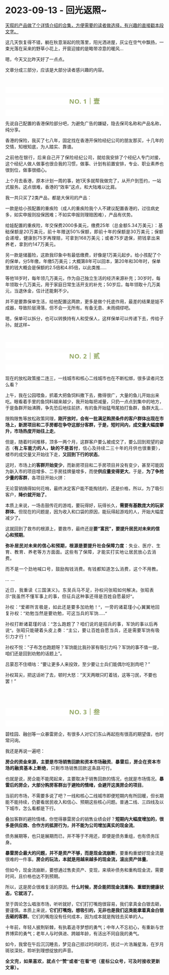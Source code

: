 # 2023-09-13 - 回光返照~

<p style="visibility: visible;"><a target="_blank" href="http://mp.weixin.qq.com/s?__biz=Mzg2MTg2OTYzNQ==&amp;mid=2247483940&amp;idx=1&amp;sn=6b23f26d196bcb90302cf12e0f11dc68&amp;chksm=ce11c108f966481e748f12725bf52dbbcc3042704cc710a0a65bd5db7118fa534c31384a6397&amp;scene=21#wechat_redirect" textvalue="天叙 | 产品详情介绍" linktype="text" imgurl="" imgdata="null" data-itemshowtype="0" tab="innerlink" data-linktype="2" style="visibility: visible;" hasload="1">天叙的产品做了个详情介绍的合集，方便需要的读者做选择，有兴趣的直接戳本段文字。</a></p><p style="visibility: visible;">这几天恢复得不错，躺在秋意渐起的院落里，阳光洒进屋，灰尘在空气中飘扬，一束光落在采来的野草小花上，开窗迎接的是略带凉意的暖风...</p><p style="visibility: visible;">嗯，今天又比昨天好了一点点。</p><p style="visibility: visible;">文章分成三部分，应该是大部分读者感兴趣的内容。<br style="visibility: visible;"></p><p style="visibility: visible;"><br style="visibility: visible;"></p><p style="outline: 0px;font-family: system-ui, -apple-system, BlinkMacSystemFont, &quot;Helvetica Neue&quot;, &quot;PingFang SC&quot;, &quot;Hiragino Sans GB&quot;, &quot;Microsoft YaHei UI&quot;, &quot;Microsoft YaHei&quot;, Arial, sans-serif;letter-spacing: 0.544px;text-wrap: wrap;background-color: rgb(255, 255, 255);visibility: visible;"><br style="outline: 0px;visibility: visible;"></p><p style="outline: 0px;letter-spacing: 0.544px;text-wrap: wrap;color: rgb(34, 34, 34);font-family: -apple-system-font, system-ui, &quot;Helvetica Neue&quot;, &quot;PingFang SC&quot;, &quot;Hiragino Sans GB&quot;, &quot;Microsoft YaHei UI&quot;, &quot;Microsoft YaHei&quot;, Arial, sans-serif;background-color: rgb(255, 255, 255);text-align: center;visibility: visible;"><span style="outline: 0px;font-weight: bold;line-height: 25px;color: rgb(149, 169, 103);font-size: 20px;visibility: visible;">NO. 1｜壹</span></p><p style="outline: 0px;letter-spacing: 0.544px;text-wrap: wrap;color: rgb(34, 34, 34);font-family: -apple-system-font, system-ui, &quot;Helvetica Neue&quot;, &quot;PingFang SC&quot;, &quot;Hiragino Sans GB&quot;, &quot;Microsoft YaHei UI&quot;, &quot;Microsoft YaHei&quot;, Arial, sans-serif;background-color: rgb(255, 255, 255);text-align: center;visibility: visible;"><br style="outline: 0px;visibility: visible;"></p><p style="visibility: visible;">先说自己配置的香港保险部分吧，为避免广告的嫌疑，隐去保司名称和产品名称，纯分享。</p><p style="visibility: visible;">香港的保险，我买了七八年，固定找在香港开保险经纪公司的朋友那买，十几年的交情，知根知底，为人踏实、靠谱。</p><p style="visibility: visible;"><span style="letter-spacing: 0.578px; text-wrap: wrap; visibility: visible;">之前他在银行，后来自己开了保险经纪公司，</span>就给我安排了个经纪人专门对接，这个经纪人做人做事也很合我的习惯，做事、计划有前置安排，专业、职业素养也很到位，做事很细心。</p><p style="visibility: visible;">上个月去香港，原本计划一周的事，她1天多就帮我做完了，从开户到签约，一站式服务。这点很难，香港的“效率”这点，和大陆难以比肩。</p><p style="visibility: visible;">我一共只买了2类产品，都是大保司的产品：</p><p style="visibility: visible;">一款是给小孩配置的重疾险（成人的重疾险我个人不建议配置香港的，过往病史多，如实申报则投保困难；不如实申报则理赔困难），产品有优势。</p><p style="visibility: visible;">给娃配置的重疾险，年交保费2000多美元，缴费25年（<span style="letter-spacing: 0.578px; text-wrap: wrap; visibility: visible;">总金额</span><span style="letter-spacing: 0.578px; text-wrap: wrap; visibility: visible;">5.34万美元）：</span><span style="font-size: var(--articleFontsize); letter-spacing: 0.034em; visibility: visible;">基础保额是20万美元</span><span style="font-size: var(--articleFontsize); letter-spacing: 0.034em; visibility: visible;">，</span><span style="font-size: var(--articleFontsize); letter-spacing: 0.034em; visibility: visible;">前十年赠送</span><span style="font-size: var(--articleFontsize); letter-spacing: 0.034em; visibility: visible;">50%</span><span style="font-size: var(--articleFontsize); letter-spacing: 0.034em; visibility: visible;">保额，即前十年的</span><span style="font-size: var(--articleFontsize); letter-spacing: 0.034em; visibility: visible;">保</span><span style="font-size: var(--articleFontsize); letter-spacing: 0.034em; visibility: visible;">额是30万美元；</span><span style="font-size: var(--articleFontsize); letter-spacing: 0.034em; visibility: visible;">保额会</span><span style="font-size: var(--articleFontsize); letter-spacing: 0.034em; visibility: visible;">递增，</span><span style="font-size: var(--articleFontsize); letter-spacing: 0.034em; visibility: visible;">健康到</span><span style="font-size: var(--articleFontsize); letter-spacing: 0.034em; visibility: visible;">75岁再</span><span style="font-size: var(--articleFontsize); letter-spacing: 0.034em; visibility: visible;">理赔</span><span style="font-size: var(--articleFontsize); letter-spacing: 0.034em; visibility: visible;">，</span><span style="font-size: var(--articleFontsize); letter-spacing: 0.034em; visibility: visible;">可拿到168万美元</span><span style="font-size: var(--articleFontsize); letter-spacing: 0.034em; visibility: visible;">；</span><span style="font-size: var(--articleFontsize); letter-spacing: 0.034em; visibility: visible;">或者75岁退保，</span><span style="font-size: var(--articleFontsize); letter-spacing: 0.034em; visibility: visible;">把钱拿出来养老</span><span style="font-size: var(--articleFontsize); letter-spacing: 0.034em; visibility: visible;">，拿到约</span><span style="font-size: var(--articleFontsize); letter-spacing: 0.034em; visibility: visible;">147</span><span style="font-size: var(--articleFontsize); letter-spacing: 0.034em; visibility: visible;">万</span><span style="font-size: var(--articleFontsize); letter-spacing: 0.034em; visibility: visible;">美元。</span><span style="font-size: var(--articleFontsize); letter-spacing: 0.034em; visibility: visible;"></span></p><p style="visibility: visible;">另一款是储蓄险，这款我印象中有最低缴费，好像是1万美元起步。给小孩配了个的保单，分5年缴，年缴5万美元；大概第8年可以回本，第20年和30年时，保单里的钱大概会是保额的2.5倍和4.85倍，以此类推.....</p><p>等他18岁时，每年领几万美元，作为自己独立生活的经济来源补充；30岁时，每年领取十几万美元，用于家庭日常生活开支的补充；50岁后，每年领取十几万美元，当退休金，估计还能剩不少。<br></p><p>并不是要靠保单生活，给他配置这两款，更多是做个托底作用，最差的结果是娃不成器，导致阶层滑落，但不会一无所有。有备无患、未雨绸缪吧。</p><p>嗯，保单可以拆分，也可以转换持有人和受保人，这样保单可以传递下去，传给子孙。就这样~</p><p><br></p><p style="outline: 0px;font-family: system-ui, -apple-system, BlinkMacSystemFont, &quot;Helvetica Neue&quot;, &quot;PingFang SC&quot;, &quot;Hiragino Sans GB&quot;, &quot;Microsoft YaHei UI&quot;, &quot;Microsoft YaHei&quot;, Arial, sans-serif;letter-spacing: 0.544px;text-wrap: wrap;background-color: rgb(255, 255, 255);visibility: visible;"><br style="outline: 0px;visibility: visible;"></p><p style="outline: 0px;letter-spacing: 0.544px;text-wrap: wrap;color: rgb(34, 34, 34);font-family: -apple-system-font, system-ui, &quot;Helvetica Neue&quot;, &quot;PingFang SC&quot;, &quot;Hiragino Sans GB&quot;, &quot;Microsoft YaHei UI&quot;, &quot;Microsoft YaHei&quot;, Arial, sans-serif;background-color: rgb(255, 255, 255);text-align: center;visibility: visible;"><span style="outline: 0px;font-weight: bold;line-height: 25px;color: rgb(149, 169, 103);font-size: 20px;visibility: visible;">NO. 2｜贰</span></p><p style="outline: 0px;letter-spacing: 0.544px;text-wrap: wrap;color: rgb(34, 34, 34);font-family: -apple-system-font, system-ui, &quot;Helvetica Neue&quot;, &quot;PingFang SC&quot;, &quot;Hiragino Sans GB&quot;, &quot;Microsoft YaHei UI&quot;, &quot;Microsoft YaHei&quot;, Arial, sans-serif;background-color: rgb(255, 255, 255);text-align: center;visibility: visible;"><br style="outline: 0px;visibility: visible;"></p><p>现在的放松政策接二连三，一线城市和核心二线城市也在不断松绑，很多读者问怎么看？<br></p><p>上午，我在公园喂鱼，抓着大把鱼饲料撒下去，撒得很广，大量的鱼儿开始出来吃。眼看着手里的鱼饲料越来越少，我开始每把减量，只扔一点点到集中的地方，于是鱼群开始沸腾，争先恐后地往前挤，有的鱼开始猛甩尾拍打鱼群，鱼群大乱...<br></p><p>限购限售等放松政策同理，<strong>刚开放时，会有一批满足购房条件的客户群体出现在市场上，新房项目和二手房都在争夺这部分客群，于是，短时间内，成交量大幅度攀升，市场热度开始往上走</strong>。</p><p>但是，随着时间推移，顶多一两个月，这群客户要么被成交了，要么回到观望的姿态（<strong style="text-wrap: wrap;outline: 0px;font-family: system-ui, -apple-system, BlinkMacSystemFont, &quot;Helvetica Neue&quot;, &quot;PingFang SC&quot;, &quot;Hiragino Sans GB&quot;, &quot;Microsoft YaHei UI&quot;, &quot;Microsoft YaHei&quot;, Arial, sans-serif;letter-spacing: 0.544px;background-color: rgb(255, 255, 255);">有上车能力的人，缺的不是首付</strong><span style="text-wrap: wrap;font-family: system-ui, -apple-system, BlinkMacSystemFont, &quot;Helvetica Neue&quot;, &quot;PingFang SC&quot;, &quot;Hiragino Sans GB&quot;, &quot;Microsoft YaHei UI&quot;, &quot;Microsoft YaHei&quot;, Arial, sans-serif;letter-spacing: 0.544px;background-color: rgb(255, 255, 255);">，信心及持续二三十年的月供也很重要）</span>，楼市的成交量又开始往下走，<strong>又回到下行的状态</strong>。<br></p><p>这时，市场上的<strong>客群开始变少</strong>，而新房项目和二手房项目并没有变少，甚至可能因为新入市的项目增多、二手房挂牌量增多，而使<strong>供应量变得更大</strong>。于是，<strong>为了争抢少量的客群</strong>，各项目开始火拼：<br></p><p>无论营销搞得如何花哨，最终决定客户能不能掏钱的，还是价格，所以，为了吸引客户，<strong>降价就开始了</strong>。<span style="background-color: rgb(255, 255, 255);font-family: system-ui, -apple-system, BlinkMacSystemFont, &quot;Helvetica Neue&quot;, &quot;PingFang SC&quot;, &quot;Hiragino Sans GB&quot;, &quot;Microsoft YaHei UI&quot;, &quot;Microsoft YaHei&quot;, Arial, sans-serif;letter-spacing: 0.544px;font-size: var(--articleFontsize);"></span></p><p>本质上来说，一场击鼓传花的游戏，要玩得好，玩得长久，<strong>需要有基数庞大的玩家群体</strong>。但现在的问题是，因为收入和口袋的原因，能玩得起游戏的人，开始大幅度减少了。<br></p><p>这就回到了救市的根源上，要救市，最终还是<strong>要“富民”，要提升居民对未来的信心和预期</strong>。</p><p><strong style="outline: 0px;font-family: system-ui, -apple-system, BlinkMacSystemFont, &quot;Helvetica Neue&quot;, &quot;PingFang SC&quot;, &quot;Hiragino Sans GB&quot;, &quot;Microsoft YaHei UI&quot;, &quot;Microsoft YaHei&quot;, Arial, sans-serif;letter-spacing: 0.544px;text-wrap: wrap;background-color: rgb(255, 255, 255);">弥补居民对未来的信心和预期，根源是要提升社会保障力度</strong><span style="font-family: system-ui, -apple-system, BlinkMacSystemFont, &quot;Helvetica Neue&quot;, &quot;PingFang SC&quot;, &quot;Hiragino Sans GB&quot;, &quot;Microsoft YaHei UI&quot;, &quot;Microsoft YaHei&quot;, Arial, sans-serif;letter-spacing: 0.544px;text-wrap: wrap;background-color: rgb(255, 255, 255);">：失业、医疗、生育、教育、养老等方方面面。这些有了保障，才能实打实地让居民放心去消费。</span></p><p><span style="font-family: system-ui, -apple-system, BlinkMacSystemFont, &quot;Helvetica Neue&quot;, &quot;PingFang SC&quot;, &quot;Hiragino Sans GB&quot;, &quot;Microsoft YaHei UI&quot;, &quot;Microsoft YaHei&quot;, Arial, sans-serif;letter-spacing: 0.544px;text-wrap: wrap;background-color: rgb(255, 255, 255);">而不是一个劲地喊口号，鼓励掏钱消费。有钱都知道怎么消费，这个不用教。</span></p><p><span style="font-family: system-ui, -apple-system, BlinkMacSystemFont, &quot;Helvetica Neue&quot;, &quot;PingFang SC&quot;, &quot;Hiragino Sans GB&quot;, &quot;Microsoft YaHei UI&quot;, &quot;Microsoft YaHei&quot;, Arial, sans-serif;letter-spacing: 0.544px;text-wrap: wrap;background-color: rgb(255, 255, 255);">... ...</span></p><p><span style="font-family: system-ui, -apple-system, BlinkMacSystemFont, &quot;Helvetica Neue&quot;, &quot;PingFang SC&quot;, &quot;Hiragino Sans GB&quot;, &quot;Microsoft YaHei UI&quot;, &quot;Microsoft YaHei&quot;, Arial, sans-serif;letter-spacing: 0.544px;text-wrap: wrap;background-color: rgb(255, 255, 255);">近日，我重读《三国演义》。东吴兵马不足，孙权问张昭如何解决。张昭表示“我虽然不懂军事上的事，但征兵这种事还得是百姓自愿最好”。</span></p><p><span style="font-family: system-ui, -apple-system, BlinkMacSystemFont, &quot;Helvetica Neue&quot;, &quot;PingFang SC&quot;, &quot;Hiragino Sans GB&quot;, &quot;Microsoft YaHei UI&quot;, &quot;Microsoft YaHei&quot;, Arial, sans-serif;letter-spacing: 0.544px;text-wrap: wrap;background-color: rgb(255, 255, 255);">孙权：”爱卿所言极是，如此还是要多加劝勉！“，一旁的诸葛瑾小心翼翼地回复孙权：”劝勉当然是要劝勉，可这当兵的军饷.....“<br></span></p><p><span style="font-family: system-ui, -apple-system, BlinkMacSystemFont, &quot;Helvetica Neue&quot;, &quot;PingFang SC&quot;, &quot;Hiragino Sans GB&quot;, &quot;Microsoft YaHei UI&quot;, &quot;Microsoft YaHei&quot;, Arial, sans-serif;letter-spacing: 0.544px;text-wrap: wrap;background-color: rgb(255, 255, 255);">孙权打断诸葛瑾的话：”怎么跑题了？咱们说的是招兵的事，军饷的事以后再说“。</span><span style="background-color: rgb(255, 255, 255);font-family: system-ui, -apple-system, BlinkMacSystemFont, &quot;Helvetica Neue&quot;, &quot;PingFang SC&quot;, &quot;Hiragino Sans GB&quot;, &quot;Microsoft YaHei UI&quot;, &quot;Microsoft YaHei&quot;, Arial, sans-serif;letter-spacing: 0.544px;font-size: var(--articleFontsize);">张昭</span><span style="background-color: rgb(255, 255, 255);font-family: system-ui, -apple-system, BlinkMacSystemFont, &quot;Helvetica Neue&quot;, &quot;PingFang SC&quot;, &quot;Hiragino Sans GB&quot;, &quot;Microsoft YaHei UI&quot;, &quot;Microsoft YaHei&quot;, Arial, sans-serif;letter-spacing: 0.544px;font-size: var(--articleFontsize);">只能硬着头皮</span><span style="background-color: rgb(255, 255, 255);font-family: system-ui, -apple-system, BlinkMacSystemFont, &quot;Helvetica Neue&quot;, &quot;PingFang SC&quot;, &quot;Hiragino Sans GB&quot;, &quot;Microsoft YaHei UI&quot;, &quot;Microsoft YaHei&quot;, Arial, sans-serif;letter-spacing: 0.544px;font-size: var(--articleFontsize);">上奏</span><span style="background-color: rgb(255, 255, 255);font-family: system-ui, -apple-system, BlinkMacSystemFont, &quot;Helvetica Neue&quot;, &quot;PingFang SC&quot;, &quot;Hiragino Sans GB&quot;, &quot;Microsoft YaHei UI&quot;, &quot;Microsoft YaHei&quot;, Arial, sans-serif;letter-spacing: 0.544px;font-size: var(--articleFontsize);">：</span><span style="background-color: rgb(255, 255, 255);font-family: system-ui, -apple-system, BlinkMacSystemFont, &quot;Helvetica Neue&quot;, &quot;PingFang SC&quot;, &quot;Hiragino Sans GB&quot;, &quot;Microsoft YaHei UI&quot;, &quot;Microsoft YaHei&quot;, Arial, sans-serif;letter-spacing: 0.544px;font-size: var(--articleFontsize);">”主公，要让百姓</span><span style="background-color: rgb(255, 255, 255);font-family: system-ui, -apple-system, BlinkMacSystemFont, &quot;Helvetica Neue&quot;, &quot;PingFang SC&quot;, &quot;Hiragino Sans GB&quot;, &quot;Microsoft YaHei UI&quot;, &quot;Microsoft YaHei&quot;, Arial, sans-serif;letter-spacing: 0.544px;font-size: var(--articleFontsize);">自愿当兵</span><span style="background-color: rgb(255, 255, 255);font-family: system-ui, -apple-system, BlinkMacSystemFont, &quot;Helvetica Neue&quot;, &quot;PingFang SC&quot;, &quot;Hiragino Sans GB&quot;, &quot;Microsoft YaHei UI&quot;, &quot;Microsoft YaHei&quot;, Arial, sans-serif;letter-spacing: 0.544px;font-size: var(--articleFontsize);">，</span><span style="background-color: rgb(255, 255, 255);font-family: system-ui, -apple-system, BlinkMacSystemFont, &quot;Helvetica Neue&quot;, &quot;PingFang SC&quot;, &quot;Hiragino Sans GB&quot;, &quot;Microsoft YaHei UI&quot;, &quot;Microsoft YaHei&quot;, Arial, sans-serif;letter-spacing: 0.544px;font-size: var(--articleFontsize);">还是需要军饷有吸引力才行</span><span style="background-color: rgb(255, 255, 255);font-family: system-ui, -apple-system, BlinkMacSystemFont, &quot;Helvetica Neue&quot;, &quot;PingFang SC&quot;, &quot;Hiragino Sans GB&quot;, &quot;Microsoft YaHei UI&quot;, &quot;Microsoft YaHei&quot;, Arial, sans-serif;letter-spacing: 0.544px;font-size: var(--articleFontsize);">！</span><span style="background-color: rgb(255, 255, 255);font-family: system-ui, -apple-system, BlinkMacSystemFont, &quot;Helvetica Neue&quot;, &quot;PingFang SC&quot;, &quot;Hiragino Sans GB&quot;, &quot;Microsoft YaHei UI&quot;, &quot;Microsoft YaHei&quot;, Arial, sans-serif;letter-spacing: 0.544px;font-size: var(--articleFontsize);">“</span></p><p>孙权不悦：“子布怎也跑题呀？军饷能比我孙家有吸引力吗？军饷的事不值一提，咱们还是回到劝勉的话题上”。</p><p>吕蒙忍不住嘀咕：“要让更多人来投效，至少要让士兵们能偶尔吃到肉吧？”<br></p><p>孙权耳尖，把这话听了去，顿时大怒：“天天两眼只盯着钱，这等刁民，不要也罢！”</p><p><br></p><p><br></p><p style="outline: 0px;letter-spacing: 0.544px;text-wrap: wrap;color: rgb(34, 34, 34);font-family: -apple-system-font, system-ui, &quot;Helvetica Neue&quot;, &quot;PingFang SC&quot;, &quot;Hiragino Sans GB&quot;, &quot;Microsoft YaHei UI&quot;, &quot;Microsoft YaHei&quot;, Arial, sans-serif;background-color: rgb(255, 255, 255);text-align: center;visibility: visible;"><span style="outline: 0px;font-weight: bold;line-height: 25px;color: rgb(149, 169, 103);font-size: 20px;visibility: visible;">NO. 3｜叁</span></p><p style="outline: 0px;letter-spacing: 0.544px;text-wrap: wrap;color: rgb(34, 34, 34);font-family: -apple-system-font, system-ui, &quot;Helvetica Neue&quot;, &quot;PingFang SC&quot;, &quot;Hiragino Sans GB&quot;, &quot;Microsoft YaHei UI&quot;, &quot;Microsoft YaHei&quot;, Arial, sans-serif;background-color: rgb(255, 255, 255);text-align: center;visibility: visible;"><br style="outline: 0px;visibility: visible;"></p><p>碧桂园、融创等一众暴雷房企，有很多人对它们东山再起抱有很高的期望值，也时常问询。<br></p><p>我还是再说一遍吧：<br></p><p><strong>房企的资金来源，主要是市场销售回款和资本市场融资</strong>。<strong><span style="font-size: var(--articleFontsize);letter-spacing: 0.034em;">暴雷后，房企在资本市场</span><span style="font-size: var(--articleFontsize);letter-spacing: 0.034em;">的融资基本上断绝</span></strong><span style="font-size: var(--articleFontsize);letter-spacing: 0.034em;">，只剩</span><span style="font-size: var(--articleFontsize);letter-spacing: 0.034em;">市场销售回款这条路可行。</span></p><p>也就是说，房企能不能爬起来，主要取决于销售回款的情况，也就是市场情况。<strong>暴雷后的房企，大部分购房客群出于避险的情绪，会避开这类房企的项目</strong>。</p><p>当前的市场，不需要多说了吧？一线和核心二线城市即便短期内有所回暖，但长期能不能持续，仍要看居民收入和信心、预期这些核心问题。普通二线、三四线及以下城市，怎么看都是下行。<br></p><p>叠加客群的避险情绪，你觉得暴雷房企的销售业绩会好？<strong>短期内大幅度增加的，很多是供应商、合作方的抵房行为，并不能为公司增加真实的现金流</strong>。<br></p><p>债务展期等，也只是展期而已，并不等于不用还，即便是债务重组，也有债务压身。<br></p><p><strong>暴雷房企最大的问题，并不是资产不够，而是现金流崩断</strong>，要重构重塑好现金流是很难的一件事。<strong>房企的玩法，本就是用越来越多的现金流，滚出资产体量</strong>。</p><p>但如今，现金流崩断，要想通过售卖资产、变现，来填补债务和重构现金流，需要时间，且价格也达不到预期。</p><p>所以，这是房企很难复活的原因。<strong>什么时候，房企能把现金流重构、重塑到健康状态，它就活了</strong>。</p><p>至于舆论怎么唱涨市场，听听就好，它们打打嘴炮很容易，我们拿真金白银去砸，要谨慎。本质上来说，<strong>它们打嘴炮，想吸引的，无非也是我们这类能拿着真金白银去砸的客群</strong>。它们的嘴炮没有任何成本，因为成本就是掏钱去买单的人。</p><p>十年前，年轻人披荆斩棘，有执着追寻梦想的勇气；中年人不忘初心，有重新与世界博弈的勇气；老年人与时俱进、跨越年龄，有活出不同自我的勇气。</p><p>如今，我曾在午后沉沉睡去，梦见自己掠过时间的河，抚过一片浩瀚星海，在岁月斑驳深处，聆听到理想绽放的声音。</p><p style="margin-bottom: 0px;"><strong style="outline: 0px;font-family: system-ui, -apple-system, BlinkMacSystemFont, &quot;Helvetica Neue&quot;, &quot;PingFang SC&quot;, &quot;Hiragino Sans GB&quot;, &quot;Microsoft YaHei UI&quot;, &quot;Microsoft YaHei&quot;, Arial, sans-serif;letter-spacing: 0.544px;text-wrap: wrap;background-color: rgb(255, 255, 255);color: rgb(34, 34, 34);font-size: 16px;"><span style="outline: 0px;font-size: 14px;">全文完，如果喜欢，就点个“赞”或者“在看”吧（星标公众号，可及时接收更新文章）。</span></strong></p><p style="display: none;"><mp-style-type data-value="3"></mp-style-type></p>